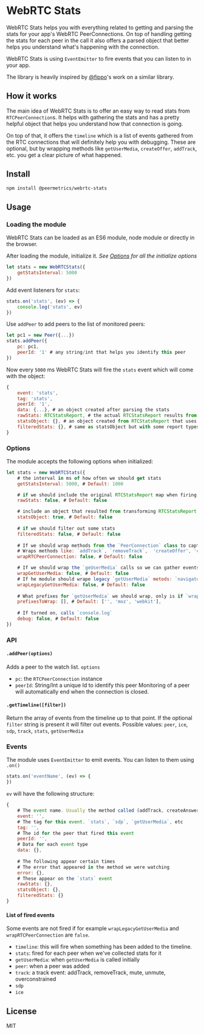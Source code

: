 # WebRTC Stats

WebRTC Stats helps you with everything related to getting and parsing the stats for your app's WebRTC PeerConnections.
On top of handling getting the stats for each peer in the call it also offers a parsed object that better helps you understand what's happening with the connection.

WebRTC Stats is using `EventEmitter` to fire events that you can listen to in your app.

The library is heavily inspired by [@fippo](https://github.com/fippo)'s work on a similar library.

## How it works

The main idea of WebRTC Stats is to offer an easy way to read stats from `RTCPeerConnection`s. It helps with gathering the stats and has a pretty helpful object that helps you understand how that connection is going.

On top of that, it offers the `timeline` which is a list of events gathered from the RTC connections that will definitely help you with debugging. These are optional, but by wrapping methods like `getUserMedia`, `createOffer`, `addTrack`, etc. you get a clear picture of what happened.

## Install
```sh
npm install @peermetrics/webrtc-stats
```

## Usage
### Loading the module
WebRTC Stats can be loaded as an ES6 module, node module or directly in the browser.

After loading the module, initialize it. 
*See [Options](#options) for all the initialize options*
```js
let stats = new WebRTCStats({
    getStatsInterval: 5000
})
```
Add event listeners for `stats`:
```js
stats.on('stats', (ev) => {
    console.log('stats', ev)
})
```
Use `addPeer` to add peers to the list of monitored peers:
```js
let pc1 = new Peer({...})
stats.addPeer({
    pc: pc1,
    peerId: '1' # any string/int that helps you identify this peer
})
```
Now every `5000` ms  WebRTC Stats will fire the `stats` event which will come with the object:
```js
{
    event: 'stats',
    tag: 'stats',
    peerId: '1',
    data: {...}, # an object created after parsing the stats
    rawStats: RTCStatsReport, # the actual RTCStatsReport results from `getStats()`
    statsObject: {}, # an object created from RTCStatsReport that uses the `id` for each report as a key
    filteredStats: {}, # same as statsObject but with some report types filtered out (eg: `codec`, `certificate`)
}
```

### Options
The module accepts the following options when initialized:
```js
let stats = new WebRTCStats({
    # the interval in ms of how often we should get stats
    getStatsInterval: 5000, # Default: 1000

    # if we should include the original RTCStatsReport map when firing the `stats` event
    rawStats: false, # Default: false

    # include an object that resulted from transforming RTCStatsReport into an oject (`report.id` as the key)
    statsObject: true, # Default: false
    
    # if we should filter out some stats
    filteredStats: false, # Default: false
    
    # If we should wrap methods from the `PeerConnection` class to capture events in the timeline. 
    # Wraps methods like: `addTrack`, `removeTrack`,  'createOffer', 'createAnswer', etc
    wrapRTCPeerConnection: false, # Default: false

    # If we should wrap the `geUserMedia` calls so we can gather events when the methods is called or success/error
    wrapGetUserMedia: false, # Default: false
    # If he module should wrape legacy `getUserMedia` metods: `navigator.getUserMedia`, `navigator.mozGetUserMedia`, navigator.webkitGetUserMedia
    wrapLegacyGetUserMedia: false, # Default: false
    
    # What prefixes for `getUserMedia` we should wrap, only is if `wrapLegacyGetUserMedia` is true
    prefixesToWrap: [], # Default: ['', 'moz', 'webkit'],
    
    # If turned on, calls `console.log`
    debug: false, # Default: false
})
```

### API
#### `.addPeer(options)`
Adds a peer to the watch list.
`options`

  - `pc`: the `RTCPeerConnection` instance
  - `peerId`: String/Int a unique Id to identify this peer
Monitoring of a peer will automatically end when the connection is closed.

#### `.getTimeline([filter])`
Return the array of events from the timeline up to that point.
If the optional `filter` string is present it will filter out events. Possible values: `peer`, `ice`, `sdp`, `track`, `stats`, `getUserMedia`

### Events
The module uses `EventEmitter` to emit events. You can listen to them using `.on()`
```js
stats.on('eventName', (ev) => {
})
```
`ev` will have the following structure:

```js
{
    # The event name. Usually the method called (addTrack, createAnswer)
    event: '', 
    # The tag for this event. `stats`, `sdp`, `getUserMedia`, etc
    tag: '',
    # The id for the peer that fired this event
    peerId: '',
    # Data for each event type
    data: {},
    
    # The following appear certain times
    # The error that appeared in the method we were watching
    error: {},
    # These appear on the `stats` event
    rawStats: {},
    statsObject: {},
    filteredStats: {}
}
```

#### List of fired events
Some events are not fired if for example `wrapLegacyGetUserMedia` and `wrapRTCPeerConnection` are `false`.
- `timeline`: this will fire when something has been added to the timeline. 
- `stats`: fired for each peer when we've collected stats for it
- `getUserMedia`: when `getUserMedia` is called initially
- `peer`: when a peer was added
- `track`: a track event: addTrack, removeTrack, mute, unmute, overconstrained
- `sdp`
- `ice`

## License
MIT
